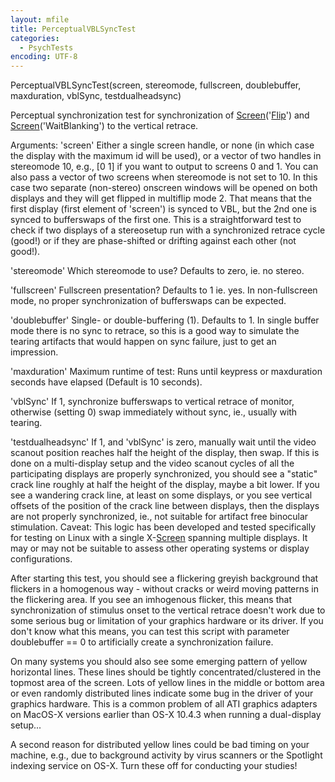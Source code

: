 ```yaml
---
layout: mfile
title: PerceptualVBLSyncTest
categories:
  - PsychTests
encoding: UTF-8
---
```


PerceptualVBLSyncTest(screen, stereomode, fullscreen, doublebuffer, maxduration, vblSync, testdualheadsync)

Perceptual synchronization test for synchronization of [Screen](/docs/Screen)('[Flip](/docs/Flip)') and
[Screen](/docs/Screen)('WaitBlanking') to the vertical retrace.

Arguments:
'screen' Either a single screen handle, or none (in which case the
display with the maximum id will be used), or a vector of two handles in
stereomode 10, e.g., [0 1] if you want to output to screens 0 and 1. You
can also pass a vector of two screens when stereomode is not set to 10.
In this case two separate (non-stereo) onscreen windows will be opened on
both displays and they will get flipped in multiflip mode 2. That means
that the first display (first element of 'screen') is synced to VBL, but
the 2nd one is synced to bufferswaps of the first one. This is a
straightforward test to check if two displays of a stereosetup run with a
synchronized retrace cycle (good!) or if they are phase-shifted or
drifting against each other (not good!).

'stereomode' Which stereomode to use? Defaults to zero, ie. no stereo.

'fullscreen' Fullscreen presentation? Defaults to 1 ie. yes. In
non-fullscreen mode, no proper synchronization of bufferswaps can be
expected.

'doublebuffer' Single- or double-buffering (1). Defaults to 1. In single
buffer mode there is no sync to retrace, so this is a good way to
simulate the tearing artifacts that would happen on sync failure, just to
get an impression.

'maxduration' Maximum runtime of test: Runs until keypress or maxduration
seconds have elapsed (Default is 10 seconds).

'vblSync' If 1, synchronize bufferswaps to vertical retrace of monitor,
otherwise (setting 0) swap immediately without sync, ie., usually with tearing.

'testdualheadsync' If 1, and 'vblSync' is zero, manually wait until the video
scanout position reaches half the height of the display, then swap. If this
is done on a multi-display setup and the video scanout cycles of all the
participating displays are properly synchronized, you should see a "static"
crack line roughly at half the height of the display, maybe a bit lower. If
you see a wandering crack line, at least on some displays, or you see vertical
offsets of the position of the crack line between displays, then the displays
are not properly synchronized, ie., not suitable for artifact free binocular
stimulation. Caveat: This logic has been developed and tested specifically
for testing on Linux with a single X-[Screen](/docs/Screen) spanning multiple displays. It may
or may not be suitable to assess other operating systems or display configurations.

After starting this test, you should see a flickering greyish background
that flickers in a homogenous way - without cracks or weird moving patterns
in the flickering area. If you see an imhogenous flicker, this means that
synchronization of stimulus onset to the vertical retrace doesn't work due
to some serious bug or limitation of your graphics hardware or its driver.
If you don't know what this means, you can test this script with parameter
doublebuffer == 0 to artificially create a synchronization failure.

On many systems you should also see some emerging pattern of yellow horizontal lines.
These lines should be tightly concentrated/clustered in the topmost area of
the screen. Lots of yellow lines in the middle or bottom area or even
randomly distributed lines indicate some bug in the driver of your graphics
hardware. This is a common problem of all ATI graphics adapters on MacOS-X
versions earlier than OS-X 10.4.3 when running a dual-display setup...

A second reason for distributed yellow lines could be bad timing on your
machine, e.g., due to background activity by virus scanners or the Spotlight
indexing service on OS-X. Turn these off for conducting your studies!
